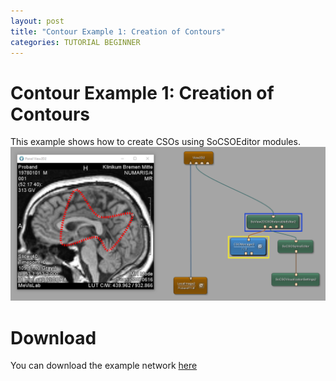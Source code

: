 ```yaml
---
layout: post
title: "Contour Example 1: Creation of Contours"
categories: TUTORIAL BEGINNER
---
```


# Contour Example 1: Creation of Contours
This example shows how to create CSOs using SoCSOEditor modules.
![Screenshot](/examples/data_objects/contours/example1/image.png)

# Download
You can download the example network [here](/examples/data_objects/contours/example1/ContourExample1.mlab)
